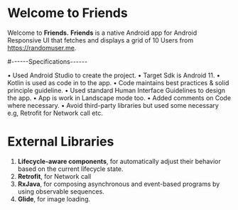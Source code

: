 # Welcome to Friends

Welcome to **Friends.**
**Friends** is a native Android app for Android Responsive UI 
that fetches and displays a grid of 10 Users from https://randomuser.me.

#------Specifications------

• Used Android Studio to create the project.
• Target Sdk is Android 11.
• Kotlin is used as code in to the app.
• Code maintains best practices & solid principle guideline.
• Used standard Human Interface Guidelines to design the app.
• App is work in Landscape mode too.
• Added comments on Code where necessary.
• Avoid third-party libraries but used some necessary e.g, Retrofit for Network call etc.

# External Libraries

1. **Lifecycle-aware components**, for automatically adjust their behavior based on the current lifecycle state.
2. **Retrofit**, for Network call
3. **RxJava**, for composing asynchronous and event-based programs by using observable sequences.
4. **Glide**, for image loading.